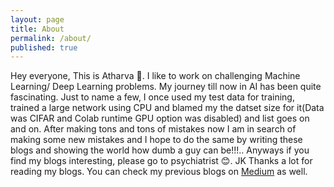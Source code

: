 ```yaml
---
layout: page
title: About
permalink: /about/
published: true
---
```


Hey everyone, This is Atharva 👋. I like to work on challenging Machine Learning/ Deep Learning problems. My journey till now in AI has been quite fascinating. Just to name a few, I once used my test data for training, trained a large network using CPU and blamed my the datset size for it(Data was CIFAR and Colab runtime GPU option was disabled) and list goes on and on. After making tons and tons of mistakes now I am in search of making some new mistakes and I hope to do the same by writing these blogs and showing the world how dumb a guy can be!!!.. Anyways if you find my blogs interesting, please go to psychiatrist 😊. JK Thanks a lot for reading my blogs. You can check my previous blogs on [Medium](https://atharvamusale.medium.com/) as well.
